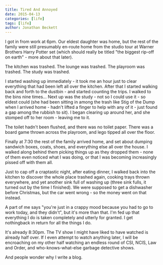 ```yaml
---
title: Tired And Annoyed
date: 2015-04-13
categories: [life]
tags: [life]
author: Jonathan Beckett
---
```


I got in from work at 6pm. Our eldest daughter was home, but the rest of the family were still presumably en-route home from the studio tour at Warner Brothers Harry Potter set (which should really be titled "the biggest rip-off on earth" - more about that later).

The kitchen was trashed. The lounge was trashed. The playroom was trashed. The study was trashed.

I started washing up immediately - it took me an hour just to clear everything that had been left all over the kitchen. After that I started walking back and forth to the dustbin - and started counting the trips. I walked to the bins nine times... Next up was the study - not so I could use it - so eldest could (she had been sitting in among the trash like Stig of the Dump when I arrived home - hadn't lifted a finger to help with any of it - just found a gap among the rubbish to sit). I began clearing up around her, and she stomped off to her room - leaving me to it.

The toilet hadn't been flushed, and there was no toilet paper. There was a board game thrown across the playroom, and lego tipped all over the floor.

Finally at 7:30 the rest of the family arrived home, and set about dumping sandwich boxes, coats, shoes, and everything else all over the house. I walked along behind them picking things up as they dropped them - none of them even noticed what I was doing, or that I was becoming increasingly pissed off with them all.

Just to cap off a craptastic night, after eating dinner, I walked back into the kitchen to discover the whole place trashed again, cooking trays thrown everywhere, and yet another sink full of washing up (three sink fulls, it turned out by the time I finished). We were supposed to get a dishwasher before Christmas, but the car went wrong - so the money went on that instead.

A part of me says "you're just in a crappy mood because you had to go to work today, and they didn't", but it's more than that. I'm fed up that everything I do is taken completely and utterly for granted. I get nothingback in return for all the things I do.

It's already 8:30pm. The TV show I might have liked to have watched is already half over. If I even attempt to watch anything later, I will be encroaching on my other half watching an endless round of CSI, NCIS, Law and Order, and who-knows-what-else garbage detective shows.

And people wonder why I write a blog.